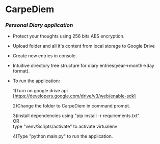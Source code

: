 # CarpeDiem

### *Personal Diary application*

+ Protect your thoughts using 256 bits AES encryption.

+ Upload folder and all it's content from local storage to Google Drive

+ Create new entries in console.

+ Intuitive directory tree structure for diary entries(year->month->day format).

+ To run the application:

    1)Turn on google drive api [https://developers.google.com/drive/v3/web/enable-sdk]
    
    2)Change the folder to CarpeDiem in command prompt.
    
    3)install dependencies using "pip install -r requirements.txt"  
            OR   
        type "venv/Scripts/activate" to activate virtualenv
    
    4)Type "python main.py" to run the application.
    
